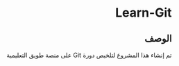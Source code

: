 <div dir="rtl">

# Learn-Git

## الوصف
<div dir="rtl">

تم إنشاء هذا المشروع لتلخيص دورة Git على منصة طويق التعليمية
</div>

</div>